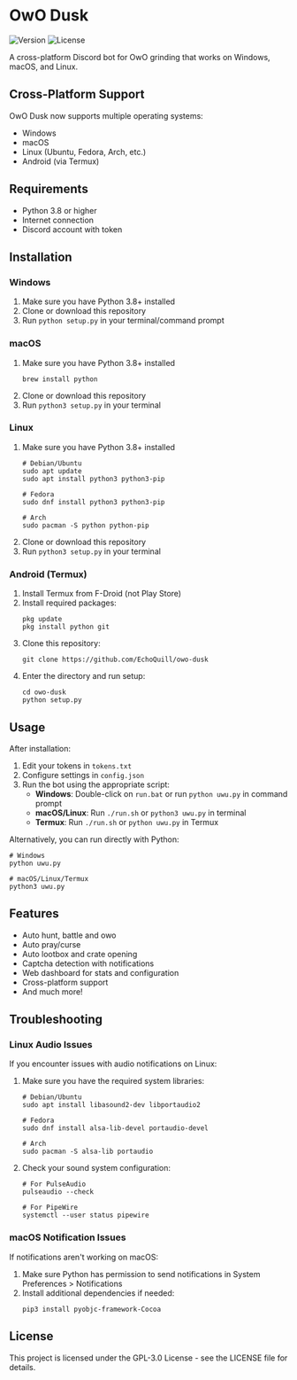 # OwO Dusk

![Version](https://img.shields.io/badge/version-2.0.2-blue)
![License](https://img.shields.io/badge/license-GPL--3.0-green)

A cross-platform Discord bot for OwO grinding that works on Windows, macOS, and Linux.

## Cross-Platform Support

OwO Dusk now supports multiple operating systems:

- Windows
- macOS
- Linux (Ubuntu, Fedora, Arch, etc.)
- Android (via Termux)

## Requirements

- Python 3.8 or higher
- Internet connection
- Discord account with token

## Installation

### Windows

1. Make sure you have Python 3.8+ installed
2. Clone or download this repository
3. Run `python setup.py` in your terminal/command prompt

### macOS

1. Make sure you have Python 3.8+ installed
   ```
   brew install python
   ```
2. Clone or download this repository
3. Run `python3 setup.py` in your terminal

### Linux

1. Make sure you have Python 3.8+ installed
   ```
   # Debian/Ubuntu
   sudo apt update
   sudo apt install python3 python3-pip

   # Fedora
   sudo dnf install python3 python3-pip

   # Arch
   sudo pacman -S python python-pip
   ```
2. Clone or download this repository
3. Run `python3 setup.py` in your terminal

### Android (Termux)

1. Install Termux from F-Droid (not Play Store)
2. Install required packages:
   ```
   pkg update
   pkg install python git
   ```
3. Clone this repository:
   ```
   git clone https://github.com/EchoQuill/owo-dusk
   ```
4. Enter the directory and run setup:
   ```
   cd owo-dusk
   python setup.py
   ```

## Usage

After installation:

1. Edit your tokens in `tokens.txt`
2. Configure settings in `config.json`
3. Run the bot using the appropriate script:
   - **Windows**: Double-click on `run.bat` or run `python uwu.py` in command prompt
   - **macOS/Linux**: Run `./run.sh` or `python3 uwu.py` in terminal
   - **Termux**: Run `./run.sh` or `python uwu.py` in Termux

Alternatively, you can run directly with Python:
```
# Windows
python uwu.py

# macOS/Linux/Termux
python3 uwu.py
```

## Features

- Auto hunt, battle and owo
- Auto pray/curse
- Auto lootbox and crate opening
- Captcha detection with notifications
- Web dashboard for stats and configuration
- Cross-platform support
- And much more!

## Troubleshooting

### Linux Audio Issues

If you encounter issues with audio notifications on Linux:

1. Make sure you have the required system libraries:
   ```
   # Debian/Ubuntu
   sudo apt install libasound2-dev libportaudio2

   # Fedora
   sudo dnf install alsa-lib-devel portaudio-devel

   # Arch
   sudo pacman -S alsa-lib portaudio
   ```

2. Check your sound system configuration:
   ```
   # For PulseAudio
   pulseaudio --check

   # For PipeWire
   systemctl --user status pipewire
   ```

### macOS Notification Issues

If notifications aren't working on macOS:

1. Make sure Python has permission to send notifications in System Preferences > Notifications
2. Install additional dependencies if needed:
   ```
   pip3 install pyobjc-framework-Cocoa
   ```

## License

This project is licensed under the GPL-3.0 License - see the LICENSE file for details.
